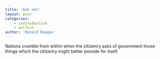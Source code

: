 ```yaml
---
title: 'Ask not'
layout: post
categories:
    - individualism
    - welfare
author: 'Ronald Reagan'
---
```


Nations crumble from within when the citizenry asks of government those things which the citizenry might better provide for itself.